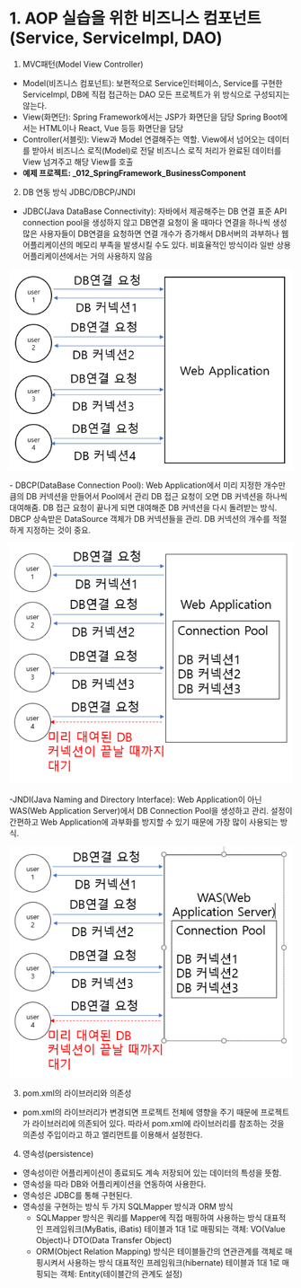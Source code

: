 # 1. AOP 실습을 위한 비즈니스 컴포넌트(Service, ServiceImpl, DAO)
1. MVC패턴(Model View Controller)
- Model(비즈니스 컴포넌트): 보편적으로 Service인터페이스, Service를 구현한 ServiceImpl, DB에 직접 접근하는 DAO
                           모든 프로젝트가 위 방식으로 구성되지는 않는다.
- View(화면단): Spring Framework에서는 JSP가 화면단을 담당
                Spring Boot에서는 HTML이나 React, Vue 등등 화면단을 담당
- Controller(서블릿): View과 Model 연결해주는 역할.
                      View에서 넘어오는 데이터를 받아서 비즈니스 로직(Model)로 전달
                      비즈니스 로직 처리가 완료된 데이터를 View 넘겨주고 해당 View를 호출
- <b>예제 프로젝트: _012_SpringFramework_BusinessComponent</b>

2. DB 연동 방식 JDBC/DBCP/JNDI
- JDBC(Java DataBase Connectivity): 자바에서 제공해주는 DB 연결 표준 API
                                    connection pool을 생성하지 않고 DB연결 요청이 올 때마다 연결을 하나씩 생성
                                    많은 사용자들이 DB연결을 요청하면 연결 개수가 증가해서 DB서버의 과부하나
                                    웹 어플리케이션의 메모리 부족을 발생시킬 수도 있다.
                                    비효율적인 방식이라 일반 상용 어플리케이션에서는 거의 사용하지 않음
<p style="text-align: center;"><img src="images/JDBC.PNG"></p>
- DBCP(DataBase Connection Pool): Web Application에서 미리 지정한 개수만큼의 DB 커넥션을 만들어서 Pool에서 관리
                                  DB 접근 요청이 오면 DB 커넥션을 하나씩 대여해줌. DB 접근 요청이 끝나게 되면
                                  대여해준 DB 커넥션을 다시 돌려받는 방식. 
                                  DBCP 상속받은 DataSource 객체가 DB 커넥션들을 관리.
                                  DB 커넥션의 개수를 적절하게 지정하는 것이 중요.
<p style="text-align: center;"><img src="images/DBCP.PNG"></p>
-JNDI(Java Naming and Directory Interface): Web Application이 아닌 WAS(Web Application Server)에서 DB Connection 
                                            Pool을 생성하고 관리.
                                            설정이 간편하고 Web Application에 과부화를 방지할 수 있기 때문에 가장 많이 사용되는 방식.
<p style="text-align: center;"><img src="images/JNDI.PNG"></p>

3. pom.xml의 라이브러리와 의존성
- pom.xml의 라이브러리가 변경되면 프로젝트 전체에 영향을 주기 때문에 프로젝트가 라이브러리에 의존되어 있다.
  따라서 pom.xml에 라이브러리를 참조하는 것을 의존성 주입이라고 하고 <dependency> 엘리먼트를 이용해서 설정한다.

4. 영속성(persistence)
- 영속성이란 어플리케이션이 종료되도 계속 저장되어 있는 데이터의 특성을 뜻함.
- 영속성을 따라 DB와 어플리케이션을 연동하여 사용한다.
- 영속성은 JDBC를 통해 구현된다.
- 영속성을 구현하는 방식 두 가지
  SQLMapper 방식과 ORM 방식
  - SQLMapper 방식은 쿼리를 Mapper에 직접 매핑하여 사용하는 방식
    대표적인 프레임워크(MyBatis, iBatis)
    테이블과 1대 1로 매핑되는 객체: VO(Value Object)나 DTO(Data Transfer Object)
  - ORM(Object Relation Mapping) 방식은 테이블들간의 연관관계를 객체로 매핑시켜서 사용하는 방식
    대표적인 프레임워크(hibernate)
    테이블과 1대 1로 매핑되는 객체: Entity(테이블간의 관계도 설정)